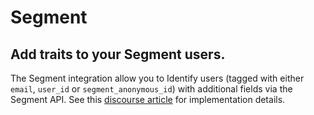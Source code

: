 # Segment
## Add traits to your Segment users.

The Segment integration allow you to Identify users (tagged with either `email`, `user_id` or `segment_anonymous_id`) with additional fields via the Segment API. See this [discourse article](https://discourse.looker.com/t/looker-integrations-segment/5420) for implementation details.
